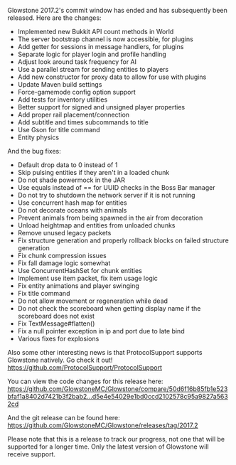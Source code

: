 Glowstone 2017.2's commit window has ended and has subsequently been released. Here are the changes:

* Implemented new Bukkit API count methods in World 
* The server bootstrap channel is now accessible, for plugins
* Add getter for sessions in message handlers, for plugins
* Separate logic for player login and profile handling
* Adjust look around task frequency for AI
* Use a parallel stream for sending entities to players
* Add new constructor for proxy data to allow for use with plugins
* Update Maven build settings
* Force-gamemode config option support
* Add tests for inventory utilities
* Better support for signed and unsigned player properties
* Add proper rail placement/connection
* Add subtitle and times subcommands to title
* Use Gson for title command
* Entity physics

And the bug fixes:
* Default drop data to 0 instead of 1
* Skip pulsing entities if they aren't in a loaded chunk
* Do not shade powermock in the JAR
* Use equals instead of == for UUID checks in the Boss Bar manager
* Do not try to shutdown the network server if it is not running
* Use concurrent hash map for entities
* Do not decorate oceans with animals
* Prevent animals from being spawned in the air from decoration
* Unload heightmap and entities from unloaded chunks
* Remove unused legacy packets
* Fix structure generation and properly rollback blocks on failed structure generation
* Fix chunk compression issues
* Fix fall damage logic somewhat
* Use ConcurrentHashSet for chunk entities
* Implement use item packet, fix item usage logic
* Fix entity animations and player swinging
* Fix title command
* Do not allow movement or regeneration while dead
* Do not check the scoreboard when getting display name if the scoreboard does not exist
* Fix TextMessage#flatten()
* Fix a null pointer exception in ip and port due to late bind
* Various fixes for explosions

Also some other interesting news is that ProtocolSupport supports Glowstone natively. Go check it out! https://github.com/ProtocolSupport/ProtocolSupport

You can view the code changes for this release here: https://github.com/GlowstoneMC/Glowstone/compare/50d6f16b85fb1e523bfaf1a8402d7421b3f2bab2...d5e4e54029e1bd0ccd2102578c95a9827a5632cd

And the git release can be found here: https://github.com/GlowstoneMC/Glowstone/releases/tag/2017.2

Please note that this is a release to track our progress, not one that will be supported for a longer time. Only the latest version of Glowstone will receive support.
